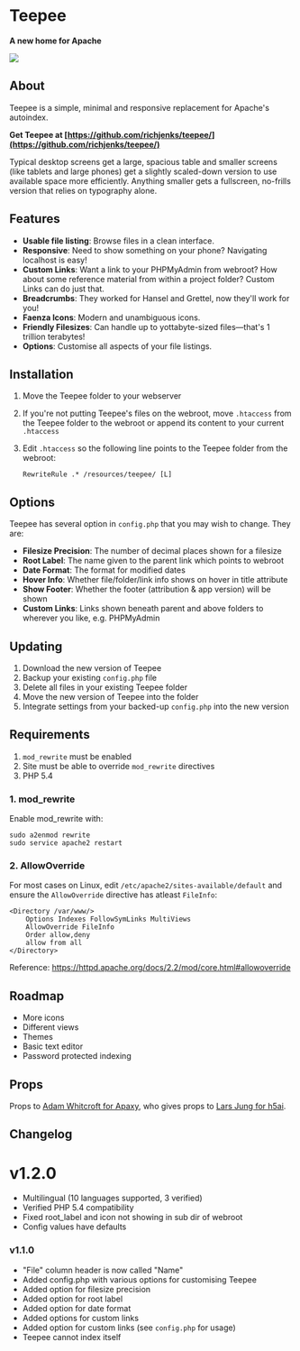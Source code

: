 # Teepee

**A new home for Apache**

![](https://richjenks.github.io/teepee/teepee.png)

## About

Teepee is a simple, minimal and responsive replacement for Apache's autoindex.

**Get Teepee at [https://github.com/richjenks/teepee/](https://github.com/richjenks/teepee/)**

Typical desktop screens get a large, spacious table and smaller screens (like tablets and large phones) get a slightly scaled-down version to use available space more efficiently. Anything smaller gets a fullscreen, no-frills version that relies on typography alone.

## Features

- **Usable file listing**: Browse files in a clean interface.
- **Responsive**: Need to show something on your phone? Navigating localhost is easy!
- **Custom Links**: Want a link to your PHPMyAdmin from webroot? How about some reference material from within a project folder? Custom Links can do just that.
- **Breadcrumbs**: They worked for Hansel and Grettel, now they'll work for you!
- **Faenza Icons**: Modern and unambiguous icons.
- **Friendly Filesizes**: Can handle up to yottabyte-sized files—that's 1 trillion terabytes!
- **Options**: Customise all aspects of your file listings.

## Installation

1. Move the Teepee folder to your webserver
2. If you're not putting Teepee's files on the webroot, move `.htaccess` from the Teepee folder to the webroot or append its content to your current `.htaccess`
3. Edit `.htaccess` so the following line points to the Teepee folder from the webroot:

    ```
    RewriteRule .* /resources/teepee/ [L]
    ```

## Options

Teepee has several option in `config.php` that you may wish to change. They are:

- **Filesize Precision**: The number of decimal places shown for a filesize
- **Root Label**: The name given to the parent link which points to webroot
- **Date Format**: The format for modified dates
- **Hover Info**: Whether file/folder/link info shows on hover in title attribute
- **Show Footer**: Whether the footer (attribution & app version) will be shown
- **Custom Links**: Links shown beneath parent and above folders to wherever you like, e.g. PHPMyAdmin

## Updating

1. Download the new version of Teepee
2. Backup your existing `config.php` file
3. Delete all files in your existing Teepee folder
4. Move the new version of Teepee into the folder
5. Integrate settings from your backed-up `config.php` into the new version

## Requirements

1. `mod_rewrite` must be enabled
2. Site must be able to override `mod_rewrite` directives
3. PHP 5.4

### 1. mod_rewrite

Enable mod_rewrite with:

    sudo a2enmod rewrite
    sudo service apache2 restart

### 2. AllowOverride

For most cases on Linux, edit `/etc/apache2/sites-available/default` and ensure the `AllowOverride` directive has atleast `FileInfo`:

    <Directory /var/www/>
        Options Indexes FollowSymLinks MultiViews
        AllowOverride FileInfo
        Order allow,deny
        allow from all
    </Directory>

Reference: https://httpd.apache.org/docs/2.2/mod/core.html#allowoverride

## Roadmap

- More icons
- Different views
- Themes
- Basic text editor
- Password protected indexing

## Props

Props to [Adam Whitcroft for Apaxy](https://github.com/AdamWhitcroft/Apaxy), who gives props to [Lars Jung for h5ai](http://larsjung.de/h5ai/).

## Changelog

# v1.2.0

- Multilingual (10 languages supported, 3 verified)
- Verified PHP 5.4 compatibility
- Fixed root_label and icon not showing in sub dir of webroot
- Config values have defaults

### v1.1.0

- "File" column header is now called "Name"
- Added config.php with various options for customising Teepee
- Added option for filesize precision
- Added option for root label
- Added option for date format
- Added options for custom links
- Added option for custom links (see `config.php` for usage)
- Teepee cannot index itself
